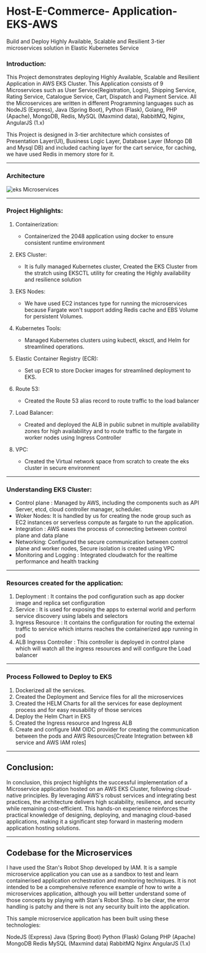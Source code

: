 # Host-E-Commerce- Application-EKS-AWS
Build and Deploy Highly Available, Scalable and Resilient 3-tier microservices solution in Elastic Kubernetes Service

### Introduction:
This Project demonstrates deploying Highly Available, Scalable and Resilient Application in AWS EKS Cluster. This Application consists of 9 Microservices such as User Service(Registration, Login), Shipping Service, Rating Service, Catalogue Service, Cart, Dispatch and Payment Service. All the Microservices are written in different Programming languages such as NodeJS (Express),
Java (Spring Boot),
Python (Flask),
Golang,
PHP (Apache),
MongoDB,
Redis,
MySQL (Maxmind data),
RabbitMQ,
Nginx,
AngularJS (1.x)

This Project is designed in 3-tier architecture which consistes of Presentation Layer(UI), Business Logic Layer, Database Layer (Mongo DB and Mysql DB) and included caching layer for the cart service, for caching, we have used Redis in memory store for it.

----------

### Architecture

![eks Microservices](https://github.com/user-attachments/assets/0500a392-23f5-43fb-92ff-8af7847a563e)


------------
### Project Highlights:
1. Containerization:
   * Containerized the 2048 application using docker to ensure consistent runtime environment

2. EKS Cluster:
   * It is fully managed Kubernetes cluster, Created the EKS Cluster from the stratch using EKSCTL utility for creating the Highly availability and resilience solution

3. EKS Nodes:
   * We have used EC2 instances type for running the microservices because Fargate won't support adding Redis cache and EBS Volume for persistent Volumes.

4. Kubernetes Tools:
   * Managed Kubernetes clusters using kubectl, eksctl, and Helm for streamlined operations.

5. Elastic Container Registry (ECR):
   * Set up ECR to store Docker images for streamlined deployment to EKS.

6. Route 53:
   * Created the Route 53 alias record to route traffic to the load balancer

7. Load Balancer:
   * Created and deployed the ALB in public subnet in multiple availability zones for high availabilityy and to route traffic to the fargate in worker nodes using Ingress Controller

8. VPC:
   * Created the Virtual network space from scratch to create the eks cluster in secure environment


-----------
### Understanding EKS Cluster:
* Control plane : Managed by AWS, including the components such as API Server, etcd, cloud controller manager, scheduler.
* Woker Nodes: It is handled by us for creating the node group such as EC2 instances or serverless compute as fargate to run the application.
* Integration : AWS eases the process of connecting between control plane and data plane
* Networking: Configured the secure communication between control plane and worker nodes, Secure isolation is created using VPC
* Monitoring and Logging : Integrated cloudwatch for the realtime performance and health tracking

---------

### Resources created for the application:
1. Deployment : It contains the pod configuration such as app docker image and replica set configuration
2. Service : It is used for exposing the apps to external world and perform service discovery using labels and selectors
3. Ingress Resource : It contains the configuration for routing the external traffic to service which inturns reaches the containerized app running in pod
4. ALB Ingress Controller : This controller is deployed in control plane which will watch all the ingress resources and will configure the Load balancer

----------

### Process Followed to Deploy to EKS
1. Dockerized all the services.
2. Created the Deployment and Service files for all the microservices
3. Created the HELM Charts for all the services for ease deployment process and for easy reusability of those services
4. Deploy the Helm Chart in EKS
5. Created the Ingress resource and Ingress ALB
6. Create and configure IAM OIDC provider for creating the communication between the pods and AWS Resources[Create Integration between k8 service and AWS IAM roles]

--------

## Conclusion:

In conclusion, this project highlights the successful implementation of a Microservice application hosted on an AWS EKS Cluster, following cloud-native principles. By leveraging AWS's robust services and integrating best practices, the architecture delivers high scalability, resilience, and security while remaining cost-efficient. This hands-on experience reinforces the practical knowledge of designing, deploying, and managing cloud-based applications, making it a significant step forward in mastering modern application hosting solutions.

-------

## Codebase for the Microservices
I have used the Stan's Robot Shop developed by IAM. It is a sample microservice application you can use as a sandbox to test and learn containerised application orchestration and monitoring techniques. It is not intended to be a comprehensive reference example of how to write a microservices application, although you will better understand some of those concepts by playing with Stan's Robot Shop. To be clear, the error handling is patchy and there is not any security built into the application.

This sample microservice application has been built using these technologies:

NodeJS (Express)
Java (Spring Boot)
Python (Flask)
Golang
PHP (Apache)
MongoDB
Redis
MySQL (Maxmind data)
RabbitMQ
Nginx
AngularJS (1.x)

